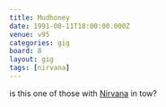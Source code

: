 ```yaml
---
title: Mudhoney
date: 1991-08-11T18:00:00.000Z
venue: v95
categories: gig
board: 8
layout: gig
tags: [nirvana]
---
```

is this one of those with <a href="/wiki/nirvana">Nirvana</a> in tow?